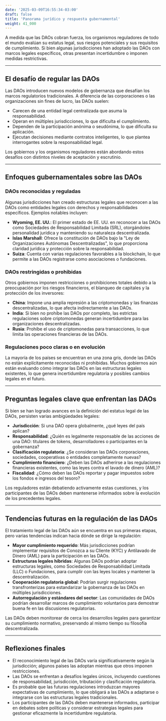 ```yaml
---
date: '2025-03-09T16:55:34-03:00'
draft: false
title: 'Panorama jurídico y respuesta gubernamental'
weight: 41_000
---
```


A medida que las DAOs cobran fuerza, los organismos reguladores de todo el mundo evalúan su estatus legal, sus riesgos potenciales y sus requisitos de cumplimiento. Si bien algunas jurisdicciones han adoptado las DAOs con marcos legales específicos, otras presentan incertidumbre o imponen medidas restrictivas.

---

## **El desafío de regular las DAOs**

Las DAOs introducen nuevos modelos de gobernanza que desafían los marcos regulatorios tradicionales. A diferencia de las corporaciones o las organizaciones sin fines de lucro, las DAOs suelen:

- Carecen de una entidad legal centralizada que asuma la responsabilidad.
- Operan en múltiples jurisdicciones, lo que dificulta el cumplimiento.
- Dependen de la participación anónima o seudónima, lo que dificulta su aplicación.
- Ejecutan decisiones mediante contratos inteligentes, lo que plantea interrogantes sobre la responsabilidad legal.

Los gobiernos y los organismos reguladores están abordando estos desafíos con distintos niveles de aceptación y escrutinio.

---

## **Enfoques gubernamentales sobre las DAOs**

### **DAOs reconocidas y reguladas**
Algunas jurisdicciones han creado estructuras legales que reconocen a las DAOs como entidades legales con derechos y responsabilidades específicos. Ejemplos notables incluyen:

- **Wyoming, EE. UU.**: El primer estado de EE. UU. en reconocer a las DAOs como Sociedades de Responsabilidad Limitada (SRL), otorgándoles personalidad jurídica y manteniendo su naturaleza descentralizada.
- **Islas Marshall**: Ofrece la constitución de DAOs bajo la "Ley de Organizaciones Autónomas Descentralizadas", lo que proporciona claridad jurídica y protección sobre la responsabilidad.
- **Suiza**: Cuenta con varias regulaciones favorables a la blockchain, lo que permite a las DAOs registrarse como asociaciones o fundaciones.

### **DAOs restringidas o prohibidas**
Otros gobiernos imponen restricciones o prohibiciones totales debido a la preocupación por los riesgos financieros, el blanqueo de capitales y la protección de los inversores:

- **China**: Impone una amplia represión a las criptomonedas y las finanzas descentralizadas, lo que afecta indirectamente a las DAOs.
- **India**: Si bien no prohíbe las DAOs por completo, las estrictas regulaciones sobre criptomonedas generan incertidumbre para las organizaciones descentralizadas.
- **Rusia**: Prohíbe el uso de criptomonedas para transacciones, lo que limita las operaciones financieras de las DAOs.

### **Regulaciones poco claras o en evolución**
La mayoría de los países se encuentran en una zona gris, donde las DAOs no están explícitamente reconocidas ni prohibidas. Muchos gobiernos aún están evaluando cómo integrar las DAOs en las estructuras legales existentes, lo que genera incertidumbre regulatoria y posibles cambios legales en el futuro.

---

## **Preguntas legales clave que enfrentan las DAOs**

Si bien se han logrado avances en la definición del estatus legal de las DAOs, persisten varias ambigüedades legales:

- **Jurisdicción**: Si una DAO opera globalmente, ¿qué leyes del país aplican?
- **Responsabilidad**: ¿Quién es legalmente responsable de las acciones de una DAO: titulares de tokens, desarrolladores o participantes en la gobernanza?
- **Clasificación regulatoria**: ¿Se consideran las DAOs corporaciones, sociedades, cooperativas o entidades completamente nuevas?
- **Cumplimiento financiero**: ¿Deben las DAOs adherirse a las regulaciones financieras existentes, como las leyes contra el lavado de dinero (AML)?
- **Fiscalidad**: ¿Cómo deben las DAOs reportar y pagar impuestos sobre los fondos e ingresos del tesoro?

Los reguladores están debatiendo activamente estas cuestiones, y los participantes de las DAOs deben mantenerse informados sobre la evolución de los precedentes legales.

---

## **Tendencias futuras en la regulación de las DAOs**

El tratamiento legal de las DAOs aún se encuentra en sus primeras etapas, pero varias tendencias indican hacia dónde se dirige la regulación:

- **Mayor cumplimiento requerido**: Más jurisdicciones podrían implementar requisitos de Conozca a su Cliente (KYC) y Antilavado de Dinero (AML) para la participación en las DAOs.
- **Estructuras legales híbridas**: Algunas DAOs podrían adoptar estructuras legales, como Sociedades de Responsabilidad Limitada (LLC) o Fundaciones, para cumplir con las leyes locales y mantener la descentralización.
- **Cooperación regulatoria global**: Podrían surgir regulaciones transfronterizas para estandarizar la gobernanza de las DAOs en múltiples jurisdicciones.
- **Autorregulación y estándares del sector**: Las comunidades de DAOs podrían desarrollar marcos de cumplimiento voluntarios para demostrar buena fe en las discusiones regulatorias.

Las DAOs deben monitorear de cerca los desarrollos legales para garantizar su cumplimiento normativo, preservando al mismo tiempo su filosofía descentralizada.

---

## **Reflexiones finales**

- El reconocimiento legal de las DAOs varía significativamente según la jurisdicción; algunos países las adoptan mientras que otros imponen restricciones.
- Las DAOs se enfrentan a desafíos legales únicos, incluyendo cuestiones de responsabilidad, jurisdicción, tributación y clasificación regulatoria.
- Es probable que las futuras regulaciones introduzcan mayores expectativas de cumplimiento, lo que obligará a las DAOs a adaptarse o integrarse con las estructuras legales tradicionales.
- Los participantes de las DAOs deben mantenerse informados, participar en debates sobre políticas y considerar estrategias legales para gestionar eficazmente la incertidumbre regulatoria.